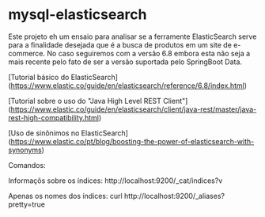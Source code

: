 # mysql-elasticsearch

Este projeto eh um ensaio para analisar se a ferramente ElasticSearch serve para a finalidade desejada que é a busca de produtos em um site de e-commerce.
No caso seguiremos com a versão 6.8 embora esta não seja a mais recente pelo fato de ser a versão suportada pelo SpringBoot Data.

[Tutorial básico do ElasticSearch] (https://www.elastic.co/guide/en/elasticsearch/reference/6.8/index.html)

[Tutorial sobre o uso do "Java High Level REST Client"] (https://www.elastic.co/guide/en/elasticsearch/client/java-rest/master/java-rest-high-compatibility.html)

[Uso de sinônimos no ElasticSearch] (https://www.elastic.co/pt/blog/boosting-the-power-of-elasticsearch-with-synonyms)

Comandos:

Informaçõs sobre os índices: http://localhost:9200/_cat/indices?v

Apenas os nomes dos índices: curl http://localhost:9200/_aliases?pretty=true


